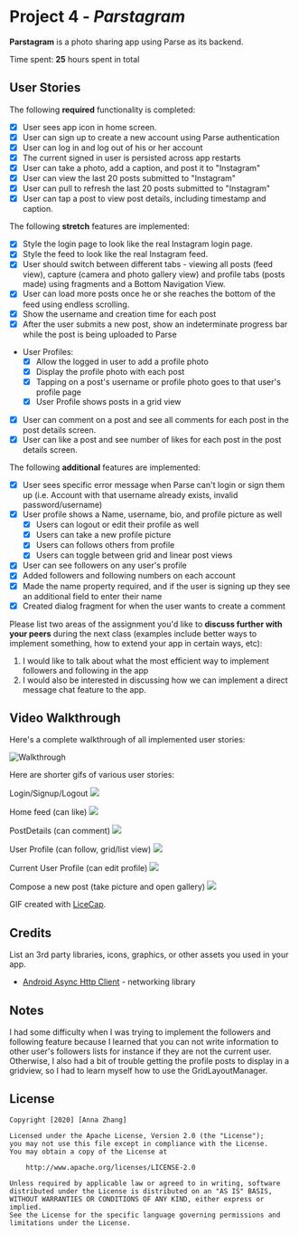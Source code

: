 # Project 4 - *Parstagram*

**Parstagram** is a photo sharing app using Parse as its backend.

Time spent: **25** hours spent in total

## User Stories

The following **required** functionality is completed:

- [X] User sees app icon in home screen.
- [X] User can sign up to create a new account using Parse authentication
- [X] User can log in and log out of his or her account
- [X] The current signed in user is persisted across app restarts
- [X] User can take a photo, add a caption, and post it to "Instagram"
- [X] User can view the last 20 posts submitted to "Instagram"
- [X] User can pull to refresh the last 20 posts submitted to "Instagram"
- [X] User can tap a post to view post details, including timestamp and caption.

The following **stretch** features are implemented:

- [X] Style the login page to look like the real Instagram login page.
- [X] Style the feed to look like the real Instagram feed.
- [X] User should switch between different tabs - viewing all posts (feed view), capture (camera and photo gallery view) and profile tabs (posts made) using fragments and a Bottom Navigation View.
- [X] User can load more posts once he or she reaches the bottom of the feed using endless scrolling.
- [X] Show the username and creation time for each post
- [X] After the user submits a new post, show an indeterminate progress bar while the post is being uploaded to Parse
- User Profiles:
  - [X] Allow the logged in user to add a profile photo
  - [X] Display the profile photo with each post
  - [X] Tapping on a post's username or profile photo goes to that user's profile page
  - [X] User Profile shows posts in a grid view
- [X] User can comment on a post and see all comments for each post in the post details screen.
- [X] User can like a post and see number of likes for each post in the post details screen.

The following **additional** features are implemented:

- [X] User sees specific error message when Parse can't login or sign them up (i.e. Account with that username already exists, invalid password/username)
- [X] User profile shows a Name, username, bio, and profile picture as well
    - [X] Users can logout or edit their profile as well 
    - [X] Users can take a new profile picture
    - [X] Users can follows others from profile
    - [X] Users can toggle between grid and linear post views
- [X] User can see followers on any user's profile
- [X] Added followers and following numbers on each account 
- [X] Made the name property required, and if the user is signing up they see an additional field to enter their name
- [X] Created dialog fragment for when the user wants to create a comment 

Please list two areas of the assignment you'd like to **discuss further with your peers** during the next class (examples include better ways to implement something, how to extend your app in certain ways, etc):

1. I would like to talk about what the most efficient way to implement followers and following in the app
2. I would also be interested in discussing how we can implement a direct message chat feature to the app.

## Video Walkthrough

Here's a complete walkthrough of all implemented user stories:

![Walkthrough](walkthrough.gif)

Here are shorter gifs of various user stories: 

Login/Signup/Logout
![](login.gif)

Home feed (can like)
![](home.gif)

PostDetails (can comment)
![](details.gif)

User Profile (can follow, grid/list view)
![](follow.gif)

Current User Profile (can edit profile)
![](currentuser.gif)

Compose a new post (take picture and open gallery)
![](compose.gif)



GIF created with [LiceCap](http://www.cockos.com/licecap/).

## Credits

List an 3rd party libraries, icons, graphics, or other assets you used in your app.

- [Android Async Http Client](http://loopj.com/android-async-http/) - networking library


## Notes

I had some difficulty when I was trying to implement the followers and following feature because I learned that you can not write information to other user's followers lists for instance if they are not the current user. Otherwise, I also had a bit of trouble getting the profile posts to display in a gridview, so I had to learn myself how to use the GridLayoutManager. 

## License

    Copyright [2020] [Anna Zhang]

    Licensed under the Apache License, Version 2.0 (the "License");
    you may not use this file except in compliance with the License.
    You may obtain a copy of the License at

        http://www.apache.org/licenses/LICENSE-2.0

    Unless required by applicable law or agreed to in writing, software
    distributed under the License is distributed on an "AS IS" BASIS,
    WITHOUT WARRANTIES OR CONDITIONS OF ANY KIND, either express or implied.
    See the License for the specific language governing permissions and
    limitations under the License.